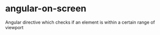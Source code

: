 angular-on-screen
=================

Angular directive which checks if an element is within a certain range of viewport
